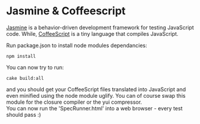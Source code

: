 Jasmine & Coffeescript
=================================

[Jasmine](http://jasmine.github.io/2.0/introduction.html) is a behavior-driven development framework for testing JavaScript code. While, [CoffeeScript](http://coffeescript.org/) is a tiny language that compiles JavaScript.    

Run package.json to install node modules dependancies:
```
npm install
```

You can now try to run: 
```
cake build:all
```

and you should get your CoffeeScript files translated into JavaScript and even minified using the node module uglify. You can of course swap this module for the closure compiler or the yui compressor.    
You can now run the 'SpecRunner.html' into a web browser - every test should pass :)